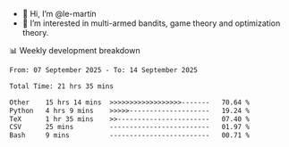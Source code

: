 - 👋 Hi, I’m @le-martin
- 👀 I’m interested in multi-armed bandits, game theory and optimization theory.
<!---- 💞️ I’m looking to collaborate on ...
- 📫 How to reach me ...-->

<!---
Tutorial for using WakaTime stats in GitHub profile: https://github.com/athul/waka-readme
-->

📊 Weekly development breakdown
<!--START_SECTION:waka-->

```txt
From: 07 September 2025 - To: 14 September 2025

Total Time: 21 hrs 35 mins

Other    15 hrs 14 mins  >>>>>>>>>>>>>>>>>>-------   70.64 %
Python   4 hrs 9 mins    >>>>>--------------------   19.24 %
TeX      1 hr 35 mins    >>-----------------------   07.40 %
CSV      25 mins         -------------------------   01.97 %
Bash     9 mins          -------------------------   00.71 %
```

<!--END_SECTION:waka-->

<!---
le-martin/le-martin is a ✨ special ✨ repository because its `README.md` (this file) appears on your GitHub profile.
You can click the Preview link to take a look at your changes.
--->
